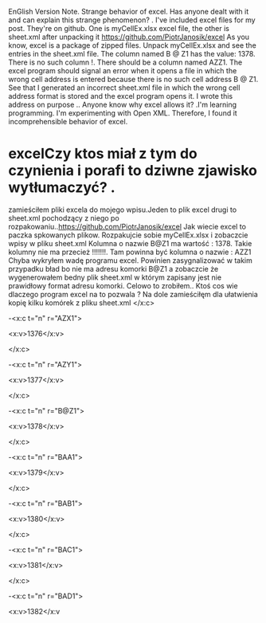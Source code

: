
EnGlish Version 
Note. Strange behavior of excel. Has anyone dealt with it and can explain this strange phenomenon? . I've included excel files for my post. They're on github. One is myCellEx.xlsx excel file, the other is sheet.xml after unpacking it https://github.com/PiotrJanosik/excel As you know, excel is a package of zipped files. Unpack myCellEx.xlsx and see the entries in the sheet.xml file. The column named B @ Z1 has the value: 1378. There is no such column !.  There should be a column named AZZ1. The excel program should signal an error when it opens a file in which the wrong cell address is entered because there is no such cell address B @ Z1. See that I generated an incorrect sheet.xml file in which the wrong cell address format is stored and the excel program opens it. I wrote this address on purpose .. Anyone know why excel allows it? .I'm learning programming. I'm experimenting with Open XML. Therefore, I found it incomprehensible behavior of excel.













# excelCzy ktos miał z tym do czynienia i porafi to dziwne zjawisko wytłumaczyć? .
zamieściłem pliki excela do mojego wpisu.Jeden to plik excel drugi to sheet.xml pochodzący z niego po rozpakowaniu..https://github.com/PiotrJanosik/excel
Jak wiecie excel to paczka spkowanych plikow.
Rozpakujcie sobie myCellEx.xlsx  i zobaczcie wpisy w pliku sheet.xml
Kolumna o nazwie B@Z1 ma wartość : 1378.
Takie kolumny nie ma przecież !!!!!!!. Tam powinna być kolumna o nazwie : AZZ1 
Chyba wykryłem wadę programu excel.
Powinien zasygnalizować w takim przypadku bład bo nie ma adresu komorki B@Z1 a zobaczcie że wygenerowałem bedny plik sheet.xml w którym zapisany jest nie prawidłowy format adresu komorki.
Celowo to zrobiłem..
Ktoś cos wie dlaczego program excel na to pozwala ?
Na dole zamieściłęm dla ułatwienia kopię kilku komórek z pliku sheet.xml
</x:c>

-<x:c t="n" r="AZX1">

<x:v>1376</x:v>

</x:c>

-<x:c t="n" r="AZY1">

<x:v>1377</x:v>

</x:c>

-<x:c t="n" r="B@Z1">

<x:v>1378</x:v>

</x:c>

-<x:c t="n" r="BAA1">

<x:v>1379</x:v>

</x:c>

-<x:c t="n" r="BAB1">

<x:v>1380</x:v>

</x:c>

-<x:c t="n" r="BAC1">

<x:v>1381</x:v>

</x:c>

-<x:c t="n" r="BAD1">

<x:v>1382</x:v
